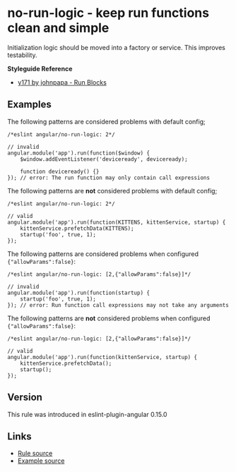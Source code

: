 <!-- WARNING: Generated documentation. Edit docs and examples in the rule and examples file ('rules/no-run-logic.js', 'examples/no-run-logic.js'). -->

# no-run-logic - keep run functions clean and simple

Initialization logic should be moved into a factory or service. This improves testability.

**Styleguide Reference**

* [y171 by johnpapa - Run Blocks](https://github.com/johnpapa/angular-styleguide/blob/master/a1/README.md#style-y171)

## Examples

The following patterns are considered problems with default config;

    /*eslint angular/no-run-logic: 2*/

    // invalid
    angular.module('app').run(function($window) {
        $window.addEventListener('deviceready', deviceready);

        function deviceready() {}
    }); // error: The run function may only contain call expressions

The following patterns are **not** considered problems with default config;

    /*eslint angular/no-run-logic: 2*/

    // valid
    angular.module('app').run(function(KITTENS, kittenService, startup) {
        kittenService.prefetchData(KITTENS);
        startup('foo', true, 1);
    });

The following patterns are considered problems when configured `{"allowParams":false}`:

    /*eslint angular/no-run-logic: [2,{"allowParams":false}]*/

    // invalid
    angular.module('app').run(function(startup) {
        startup('foo', true, 1);
    }); // error: Run function call expressions may not take any arguments

The following patterns are **not** considered problems when configured `{"allowParams":false}`:

    /*eslint angular/no-run-logic: [2,{"allowParams":false}]*/

    // valid
    angular.module('app').run(function(kittenService, startup) {
        kittenService.prefetchData();
        startup();
    });

## Version

This rule was introduced in eslint-plugin-angular 0.15.0

## Links

* [Rule source](../rules/no-run-logic.js)
* [Example source](../examples/no-run-logic.js)
